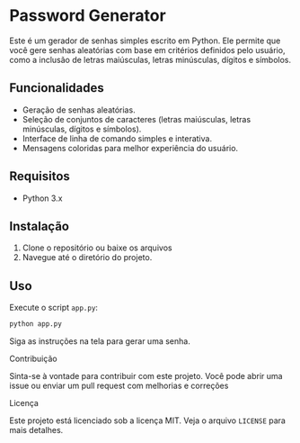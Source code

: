 # Password Generator

Este é um gerador de senhas simples escrito em Python. Ele permite que você gere senhas aleatórias com base em critérios definidos pelo usuário, como a inclusão de letras maiúsculas, letras minúsculas, dígitos e símbolos.

## Funcionalidades

- Geração de senhas aleatórias.
- Seleção de conjuntos de caracteres (letras maiúsculas, letras minúsculas, dígitos e símbolos).
- Interface de linha de comando simples e interativa.
- Mensagens coloridas para melhor experiência do usuário.

## Requisitos

- Python 3.x

## Instalação

1. Clone o repositório ou baixe os arquivos
2. Navegue até o diretório do projeto.

## Uso

Execute o script `app.py`:

```bash
python app.py
```

Siga as instruções na tela para gerar uma senha.

Contribuição

Sinta-se à vontade para contribuir com este projeto. Você pode abrir uma issue ou enviar um pull request com melhorias e correções

Licença

Este projeto está licenciado sob a licença MIT. Veja o arquivo `LICENSE` para mais detalhes.
